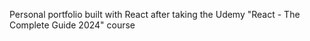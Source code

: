 Personal portfolio built with React after taking the Udemy "React - The Complete Guide 2024" course
